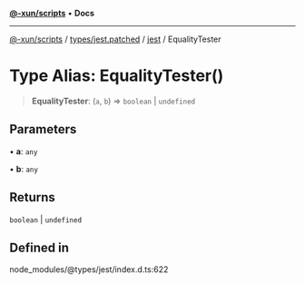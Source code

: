 [**@-xun/scripts**](../../../../../README.md) • **Docs**

***

[@-xun/scripts](../../../../../README.md) / [types/jest.patched](../../../README.md) / [jest](../README.md) / EqualityTester

# Type Alias: EqualityTester()

> **EqualityTester**: (`a`, `b`) => `boolean` \| `undefined`

## Parameters

• **a**: `any`

• **b**: `any`

## Returns

`boolean` \| `undefined`

## Defined in

node\_modules/@types/jest/index.d.ts:622
